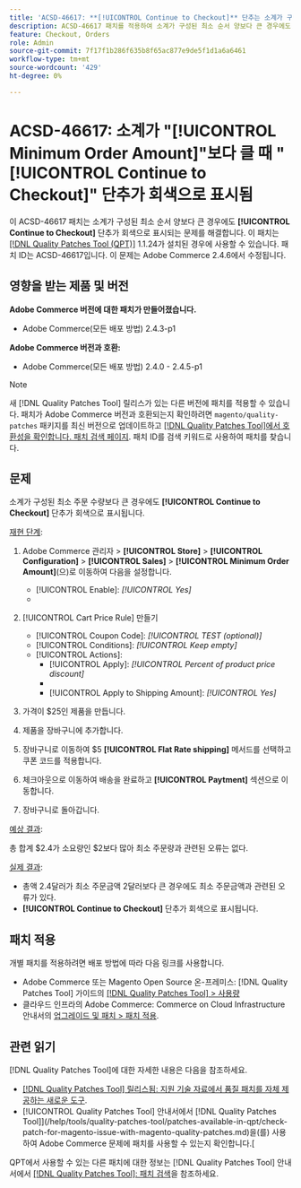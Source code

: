 ```yaml
---
title: 'ACSD-46617: **[!UICONTROL Continue to Checkout]** 단추는 소계가 구성된 최소 주문 수량보다 클 때 회색으로 표시됩니다.'
description: ACSD-46617 패치를 적용하여 소계가 구성된 최소 순서 양보다 큰 경우에도 **[!UICONTROL Continue to Checkout]** 단추가 회색으로 표시되는 Adobe Commerce 문제를 해결합니다.
feature: Checkout, Orders
role: Admin
source-git-commit: 7f17f1b286f635b8f65ac877e9de5f1d1a6a6461
workflow-type: tm+mt
source-wordcount: '429'
ht-degree: 0%

---
```


# ACSD-46617: 소계가 &quot;[!UICONTROL Minimum Order Amount]&quot;보다 클 때 &quot;[!UICONTROL Continue to Checkout]&quot; 단추가 회색으로 표시됨

이 ACSD-46617 패치는 소계가 구성된 최소 순서 양보다 큰 경우에도 **[!UICONTROL Continue to Checkout]** 단추가 회색으로 표시되는 문제를 해결합니다. 이 패치는 [[!DNL Quality Patches Tool (QPT)]](https://experienceleague.adobe.com/en/docs/commerce-knowledge-base/kb/announcements/commerce-announcements/magento-quality-patches-released-new-tool-to-self-serve-quality-patches) 1.1.24가 설치된 경우에 사용할 수 있습니다. 패치 ID는 ACSD-46617입니다. 이 문제는 Adobe Commerce 2.4.6에서 수정됩니다.

## 영향을 받는 제품 및 버전

**Adobe Commerce 버전에 대한 패치가 만들어졌습니다.**

* Adobe Commerce(모든 배포 방법) 2.4.3-p1

**Adobe Commerce 버전과 호환:**

* Adobe Commerce(모든 배포 방법) 2.4.0 - 2.4.5-p1

>[!NOTE]
>
>새 [!DNL Quality Patches Tool] 릴리스가 있는 다른 버전에 패치를 적용할 수 있습니다. 패치가 Adobe Commerce 버전과 호환되는지 확인하려면 `magento/quality-patches` 패키지를 최신 버전으로 업데이트하고 [[!DNL Quality Patches Tool]에서 호환성을 확인합니다. 패치 검색 페이지](https://experienceleague.adobe.com/tools/commerce-quality-patches/index.html). 패치 ID를 검색 키워드로 사용하여 패치를 찾습니다.

## 문제

소계가 구성된 최소 주문 수량보다 큰 경우에도 **[!UICONTROL Continue to Checkout]** 단추가 회색으로 표시됩니다.

<u>재현 단계</u>:

1. Adobe Commerce 관리자 > **[!UICONTROL Store]** > **[!UICONTROL Configuration]** > **[!UICONTROL Sales]** > **[!UICONTROL Minimum Order Amount]**(으)로 이동하여 다음을 설정합니다.
   * [!UICONTROL Enable]: *[!UICONTROL Yes]*
   * 
     [!UICONTROL Minimum Amount]: *2*

1. [!UICONTROL Cart Price Rule] 만들기
   * [!UICONTROL Coupon Code]: *[!UICONTROL TEST (optional)]*
   * [!UICONTROL Conditions]: *[!UICONTROL Keep empty]*
   * [!UICONTROL Actions]:
      * [!UICONTROL Apply]: *[!UICONTROL Percent of product price discount]*
      * 
        [!UICONTROL Discount Amount]: *92*
      * [!UICONTROL Apply to Shipping Amount]: *[!UICONTROL Yes]*
1. 가격이 $25인 제품을 만듭니다.
1. 제품을 장바구니에 추가합니다.
1. 장바구니로 이동하여 $5 **[!UICONTROL Flat Rate shipping]** 메서드를 선택하고 쿠폰 코드를 적용합니다.
1. 체크아웃으로 이동하여 배송을 완료하고 **[!UICONTROL Paytment]** 섹션으로 이동합니다.
1. 장바구니로 돌아갑니다.

<u>예상 결과</u>:

총 합계 $2.4가 소요량인 $2보다 많아 최소 주문량과 관련된 오류는 없다.

<u>실제 결과</u>:

* 총액 2.4달러가 최소 주문금액 2달러보다 큰 경우에도 최소 주문금액과 관련된 오류가 있다.
* **[!UICONTROL Continue to Checkout]** 단추가 회색으로 표시됩니다.

## 패치 적용

개별 패치를 적용하려면 배포 방법에 따라 다음 링크를 사용합니다.

* Adobe Commerce 또는 Magento Open Source 온-프레미스: [!DNL Quality Patches Tool] 가이드의 [[!DNL Quality Patches Tool] > 사용량](https://experienceleague.adobe.com/docs/commerce-operations/tools/quality-patches-tool/usage.html)
* 클라우드 인프라의 Adobe Commerce: Commerce on Cloud Infrastructure 안내서의 [업그레이드 및 패치 > 패치 적용](https://experienceleague.adobe.com/docs/commerce-cloud-service/user-guide/develop/upgrade/apply-patches.html).

## 관련 읽기

[!DNL Quality Patches Tool]에 대한 자세한 내용은 다음을 참조하세요.

* [[!DNL Quality Patches Tool] 릴리스됨: 지원 기술 자료에서 품질 패치를 자체 제공하는 새로운 도구](https://experienceleague.adobe.com/en/docs/commerce-knowledge-base/kb/announcements/commerce-announcements/magento-quality-patches-released-new-tool-to-self-serve-quality-patches).
* [!UICONTROL Quality Patches Tool] 안내서에서  [!DNL Quality Patches Tool]](/help/tools/quality-patches-tool/patches-available-in-qpt/check-patch-for-magento-issue-with-magento-quality-patches.md)을(를) 사용하여 Adobe Commerce 문제에 패치를 사용할 수 있는지 확인합니다.[


QPT에서 사용할 수 있는 다른 패치에 대한 정보는 [!DNL Quality Patches Tool] 안내서에서 [[!DNL Quality Patches Tool]: 패치 검색](https://experienceleague.adobe.com/tools/commerce-quality-patches/index.html)을 참조하세요.
